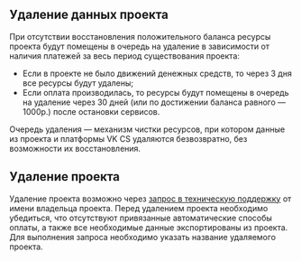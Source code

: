 ## Удаление данных проекта

При отсутствии восстановления положительного баланса ресурсы проекта будут помещены в очередь на удаление в зависимости от наличия платежей за весь период существования проекта:

- Если в проекте не было движений денежных средств, то через 3 дня все ресурсы будут удалены;
- Если оплата производилась, то ресурсы будут помещены в очередь на удаление через 30 дней (или по достижении баланса равного —1000р.) после остановки сервисов.

Очередь удаления — механизм чистки ресурсов, при котором данные из проекта и платформы VK CS удаляются безвозвратно, без возможности их восстановления.

## Удаление проекта

Удаление проекта возможно через [запрос в техническую поддержку](mailto:support@mcs.mail.ru) от имени владельца проекта. Перед удалением проекта необходимо убедиться, что отсутствуют привязанные автоматические способы оплаты, а также все необходимые данные экспортированы из проекта. Для выполнения запроса необходимо указать название удаляемого проекта.

